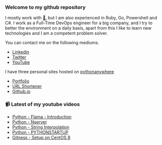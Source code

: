 ### Welcome to my github repository

I mostly work with [:snake:](https://www.python.org/), but I am also experienced in Ruby, Go, Powershell and C#. I work as a Full-Time DevOps engineer for a big company, and I try to better the environment on a daily basis, apart from this I like to learn new technologies and I am a competent problem solver.

You can contact me on the following mediums.
- [Linkedin](https://www.linkedin.com/in/r3ap3rpy)
- [Twitter](https://twitter.com/r3ap3rpy)
- [YouTube](https://www.youtube.com/channel/UC1qkMXH8d2I9DDAtBSeEHqg)

I have three personal sites hosted on [pythonanywhere](https://www.pythonanywhere.com/)
- [Portfolio](http://r3ap3rpy.pythonanywhere.com/)
- [URL Shortener](http://shortenpy.pythonanywhere.com/)
- [Github.io](https://r3ap3rpy.github.io/)

### :video_camera: Latest of my youtube videos
<!-- YOUTUBE:START -->
- [Python - Flama - Introduction](https://www.youtube.com/watch?v=s4fihVGXUhM)
- [Python - Nserver](https://www.youtube.com/watch?v=QQnhGdqd4R4)
- [Python - String Interpolation](https://www.youtube.com/watch?v=m1IhpDTwNsE)
- [Python - PYTHONSTARTUP](https://www.youtube.com/watch?v=GeuZL2Yjb6c)
- [Gitness - Setup on CentOS 8](https://www.youtube.com/watch?v=EFGVjRYxlfk)
<!-- YOUTUBE:END -->

